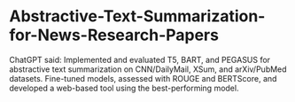 # Abstractive-Text-Summarization-for-News-Research-Papers
ChatGPT said: Implemented and evaluated T5, BART, and PEGASUS for abstractive text summarization on CNN/DailyMail, XSum, and arXiv/PubMed datasets. Fine-tuned models, assessed with ROUGE and BERTScore, and developed a web-based tool using the best-performing model.
